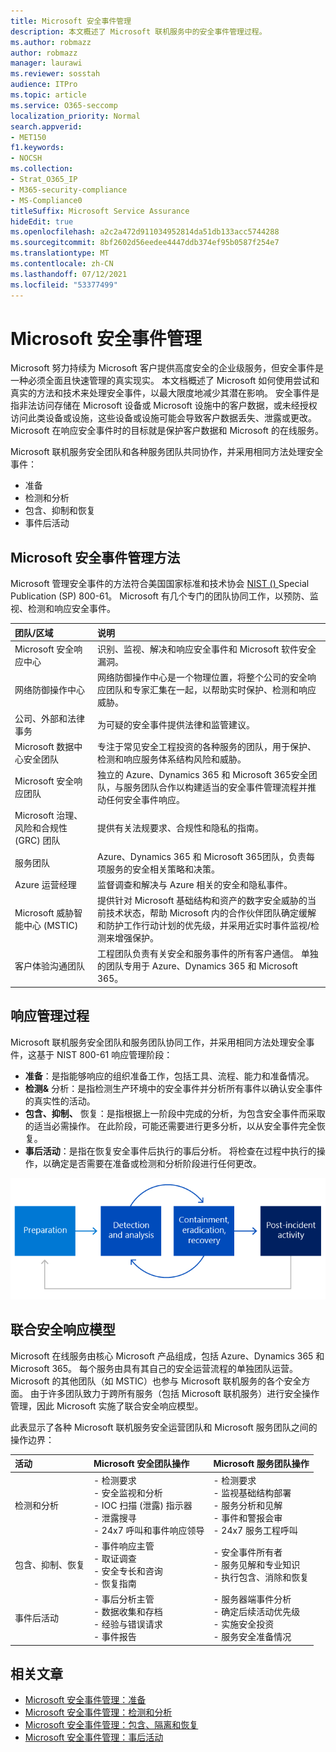 ```yaml
---
title: Microsoft 安全事件管理
description: 本文概述了 Microsoft 联机服务中的安全事件管理过程。
ms.author: robmazz
author: robmazz
manager: laurawi
ms.reviewer: sosstah
audience: ITPro
ms.topic: article
ms.service: O365-seccomp
localization_priority: Normal
search.appverid:
- MET150
f1.keywords:
- NOCSH
ms.collection:
- Strat_O365_IP
- M365-security-compliance
- MS-Compliance0
titleSuffix: Microsoft Service Assurance
hideEdit: true
ms.openlocfilehash: a2c2a472d911034952814da51db133acc5744288
ms.sourcegitcommit: 8bf2602d56eedee4447ddb374ef95b0587f254e7
ms.translationtype: MT
ms.contentlocale: zh-CN
ms.lasthandoff: 07/12/2021
ms.locfileid: "53377499"
---
```

# <a name="microsoft-security-incident-management"></a>Microsoft 安全事件管理

Microsoft 努力持续为 Microsoft 客户提供高度安全的企业级服务，但安全事件是一种必须全面且快速管理的真实现实。 本文档概述了 Microsoft 如何使用尝试和真实的方法和技术来处理安全事件，以最大限度地减少其潜在影响。 安全事件是指非法访问存储在 Microsoft 设备或 Microsoft 设施中的客户数据，或未经授权访问此类设备或设施，这些设备或设施可能会导致客户数据丢失、泄露或更改。 Microsoft 在响应安全事件时的目标就是保护客户数据和 Microsoft 的在线服务。

Microsoft 联机服务安全团队和各种服务团队共同协作，并采用相同方法处理安全事件：

- 准备
- 检测和分析
- 包含、抑制和恢复
- 事件后活动

## <a name="microsoft-approach-to-security-incident-management"></a>Microsoft 安全事件管理方法

Microsoft 管理安全事件的方法符合美国国家标准和技术协会 [NIST () ](https://www.nist.gov/) Special Publication (SP) 800-61。 Microsoft 有几个专门的团队协同工作，以预防、监视、检测和响应安全事件。

|**团队/区域**|**说明**|
|:------------|:--------------|
| Microsoft 安全响应中心 | 识别、监视、解决和响应安全事件和 Microsoft 软件安全漏洞。 |
| 网络防御操作中心 | 网络防御操作中心是一个物理位置，将整个公司的安全响应团队和专家汇集在一起，以帮助实时保护、检测和响应威胁。 |
| 公司、外部和法律事务 | 为可疑的安全事件提供法律和监管建议。 |
| Microsoft 数据中心安全团队 | 专注于常见安全工程投资的各种服务的团队，用于保护、检测和响应服务体系结构风险和威胁。 |
| Microsoft 安全响应团队 | 独立的 Azure、Dynamics 365 和 Microsoft 365安全团队，与服务团队合作以构建适当的安全事件管理流程并推动任何安全事件响应。 |
| Microsoft 治理、风险和合规性 (GRC) 团队 | 提供有关法规要求、合规性和隐私的指南。 |
| 服务团队 | Azure、Dynamics 365 和 Microsoft 365团队，负责每项服务的安全相关策略和决策。 |
| Azure 运营经理 | 监督调查和解决与 Azure 相关的安全和隐私事件。 |
| Microsoft 威胁智能中心 (MSTIC)  | 提供针对 Microsoft 基础结构和资产的数字安全威胁的当前技术状态，帮助 Microsoft 内的合作伙伴团队确定缓解和防护工作行动计划的优先级，并采用近实时事件监视/检测来增强保护。 |
| 客户体验沟通团队 | 工程团队负责有关安全和服务事件的所有客户通信。 单独的团队专用于 Azure、Dynamics 365 和 Microsoft 365。 |

## <a name="response-management-process"></a>响应管理过程

Microsoft 联机服务安全团队和服务团队协同工作，并采用相同方法处理安全事件，这基于 NIST 800-61 响应管理阶段：

- **准备**：是指能够响应的组织准备工作，包括工具、流程、能力和准备情况。
- **检测&** 分析：是指检测生产环境中的安全事件并分析所有事件以确认安全事件的真实性的活动。
- **包含、抑制、** 恢复：是指根据上一阶段中完成的分析，为包含安全事件而采取的适当必需操作。 在此阶段，可能还需要进行更多分析，以从安全事件完全恢复。
- **事后活动**：是指在恢复安全事件后执行的事后分析。 将检查在过程中执行的操作，以确定是否需要在准备或检测和分析阶段进行任何更改。

![安全事件管理阶段](../media/assurance-sim-phases.png)

## <a name="federated-security-response-model"></a>联合安全响应模型

Microsoft 在线服务由核心 Microsoft 产品组成，包括 Azure、Dynamics 365 和 Microsoft 365。 每个服务由具有其自己的安全运营流程的单独团队运营。 Microsoft 的其他团队（如 MSTIC）也参与 Microsoft 联机服务的各个安全方面。 由于许多团队致力于跨所有服务（包括 Microsoft 联机服务）进行安全操作管理，因此 Microsoft 实施了联合安全响应模型。

此表显示了各种 Microsoft 联机服务安全运营团队和 Microsoft 服务团队之间的操作边界：

|**活动**|**Microsoft 安全团队操作**|**Microsoft 服务团队操作**|
|:-----------|:-----------------------------------------|:----------------------------------------|
| 检测和分析 | - 检测要求 <br> - 安全监视和分析 <br> - IOC 扫描 (泄露) 指示器 <br> - 泄露搜寻 <br> - 24x7 呼叫和事件响应领导 | - 检测要求 <br> - 监视基础结构部署 <br> - 服务分析和见解 <br> - 事件和警报会审 <br> - 24x7 服务工程呼叫  |
| 包含、抑制、恢复 | - 事件响应主管 <br> - 取证调查 <br> - 安全专长和咨询 <br> - 恢复指南 | - 安全事件所有者 <br> - 服务见解和专业知识 <br> - 执行包含、消除和恢复 |
| 事件后活动 | - 事后分析主管 <br> - 数据收集和存档 <br> - 经验与错误请求 <br> - 事件报告 | - 服务器端事件分析 <br> - 确定后续活动优先级 <br> - 实施安全投资 <br> - 服务安全准备情况 |

## <a name="related-articles"></a>相关文章

- [Microsoft 安全事件管理：准备](assurance-sim-preparation.md)
- [Microsoft 安全事件管理：检测和分析](assurance-sim-detection-analysis.md)
- [Microsoft 安全事件管理：包含、隔离和恢复](assurance-sim-containment-eradication-recovery.md)
- [Microsoft 安全事件管理：事后活动](assurance-sim-post-incident-activity.md)
